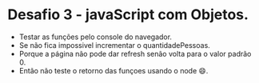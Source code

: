 # Desafio 3 - javaScript com Objetos.
- Testar as funções pelo console do navegador.
- Se não fica impossivel incrementar o quantidadePessoas.
- Porque a página não pode dar refresh senão volta para o valor padrão 0.
- Então não teste o retorno das funçoes usando o node :smile:.